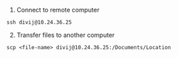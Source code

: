 1. Connect to remote computer
```
ssh divij@10.24.36.25
```

2. Transfer files to another computer
```
scp <file-name> divij@10.24.36.25:/Documents/Location
```